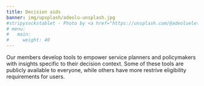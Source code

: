 ```yaml
---
title: Decision aids
banner: img/upsplash/adeolu-unsplash.jpg
#stripysockstablet - Photo by <a href="https://unsplash.com/@adeolueletu?utm_source=unsplash&utm_medium=referral&utm_content=creditCopyText">Adeolu Eletu</a> on <a href="https://unsplash.com/s/photos/digital-tools?utm_source=unsplash&utm_medium=referral&utm_content=creditCopyText">Unsplash</a>
# menu:
#   main:
#     weight: 40
---
```

Our members develop tools to empower service planners and policymakers with insights specific to their decision context. Some of these tools are publicly available to everyone, while others have more restrive eligibility requirements for users.
<!--add blocks of content here to add more sections to the community page -->
